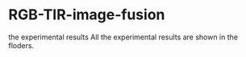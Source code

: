 # RGB-TIR-image-fusion
the experimental results
All the experimental results are shown in the floders.
